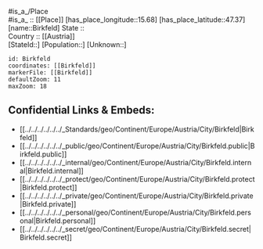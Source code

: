 ﻿---
location: [47.37,15.68] 
mapzoom: [7,12] 
mapmarker: city 
type: City
tags:
- geo/City


SpocWebEntityId: 29192
isDeleted: false
confidential: public

---
#is_a_/Place  
#is_a_ :: [[Place]] 
[has_place_longitude::15.68] 
[has_place_latitude::47.37] 
[name::Birkfeld] 
State ::  
Country :: [[Austria]]  
[StateId::] 
[Population::] 
[Unknown::] 


```leaflet
id: Birkfeld
coordinates: [[Birkfeld]] 
markerFile: [[Birkfeld]] 
defaultZoom: 11 
maxZoom: 18
```


## Confidential Links & Embeds: 
- [[../../../../../../_Standards/geo/Continent/Europe/Austria/City/Birkfeld|Birkfeld]] 
- [[../../../../../../_public/geo/Continent/Europe/Austria/City/Birkfeld.public|Birkfeld.public]] 
- [[../../../../../../_internal/geo/Continent/Europe/Austria/City/Birkfeld.internal|Birkfeld.internal]] 
- [[../../../../../../_protect/geo/Continent/Europe/Austria/City/Birkfeld.protect|Birkfeld.protect]] 
- [[../../../../../../_private/geo/Continent/Europe/Austria/City/Birkfeld.private|Birkfeld.private]] 
- [[../../../../../../_personal/geo/Continent/Europe/Austria/City/Birkfeld.personal|Birkfeld.personal]] 
- [[../../../../../../_secret/geo/Continent/Europe/Austria/City/Birkfeld.secret|Birkfeld.secret]] 
